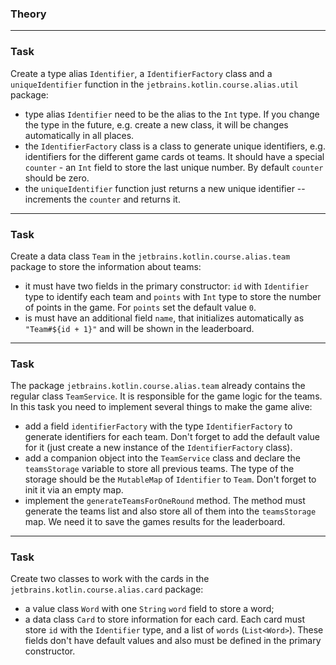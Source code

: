 ### Theory

___

### Task

Create a type alias `Identifier`, a `IdentifierFactory` class and a `uniqueIdentifier` function 
in the `jetbrains.kotlin.course.alias.util` package:

- type alias `Identifier` need to be the alias to the `Int` type. If you change the type in the future, e.g. create a new class, 
it will be changes automatically in all places.
- the `IdentifierFactory` class is a class to generate unique identifiers, e.g. identifiers for the different game cards ot teams. 
It should have a special `counter` - an `Int` field to store the last unique number. By default `counter` should be zero.
- the `uniqueIdentifier` function just returns a new unique identifier -- increments the `counter` and returns it.

___

### Task

Create a data class `Team` in the `jetbrains.kotlin.course.alias.team` package to store the information about teams:
- it must have two fields in the primary constructor: `id` with `Identifier` type to identify each team and `points` with `Int` type 
to store the number of points in the game. For `points` set the default value `0`.
- is must have an additional field `name`, that initializes automatically as `"Team#${id + 1}"` and will be shown in the leaderboard.

___

### Task

The package `jetbrains.kotlin.course.alias.team` already contains the regular class `TeamService`. 
It is responsible for the game logic for the teams. In this task you need to implement several things to make the game alive:

- add a field `identifierFactory` with the type `IdentifierFactory` to generate identifiers for each team. 
Don't forget to add the default value for it (just create a new instance of the `IdentifierFactory` class).
- add a companion object into the `TeamService` class and declare the `teamsStorage` variable to store all previous teams. 
The type of the storage should be the `MutableMap` of `Identifier` to `Team`. Don't forget to init it via an empty map.
- implement the `generateTeamsForOneRound` method.
The method must generate the teams list and also store all of them into the `teamsStorage` map. 
We need it to save the games results for the leaderboard.

___

### Task

Create two classes to work with the cards in the `jetbrains.kotlin.course.alias.card` package:
- a value class `Word` with one `String` `word` field to store a word;
- a data class `Card` to store information for each card. 
Each card must store `id` with the `Identifier` type, and a list of `words` (`List<Word>`). 
These fields don't have default values and also must be defined in the primary constructor.